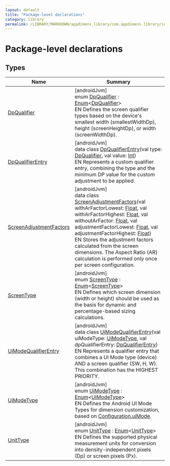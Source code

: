 ```yaml
---
layout: default
title: "Package-level declarations"
category: library
permalink: /LIBRARY/MARKDOWN/appdimens_library/com.appdimens.library/index.html
---
```


# Package-level declarations

## Types

| Name | Summary |
|---|---|
| [DpQualifier](-dp-qualifier/README.md) | [androidJvm]<br>enum [DpQualifier](-dp-qualifier/README.md) : [Enum](https://kotlinlang.org/api/core/kotlin-stdlib/kotlin/-enum/index.html)<[DpQualifier](-dp-qualifier/README.md)> <br>EN Defines the screen qualifier types based on the device's smallest width (smallestWidthDp), height (screenHeightDp), or width (screenWidthDp). |
| [DpQualifierEntry](-dp-qualifier-entry/README.md) | [androidJvm]<br>data class [DpQualifierEntry](-dp-qualifier-entry/README.md)(val type: [DpQualifier](-dp-qualifier/README.md), val value: [Int](https://kotlinlang.org/api/core/kotlin-stdlib/kotlin/-int/index.html))<br>EN Represents a custom qualifier entry, combining the type and the minimum DP value for the custom adjustment to be applied. |
| [ScreenAdjustmentFactors](-screen-adjustment-factors/README.md) | [androidJvm]<br>data class [ScreenAdjustmentFactors](-screen-adjustment-factors/README.md)(val withArFactorLowest: [Float](https://kotlinlang.org/api/core/kotlin-stdlib/kotlin/-float/index.html), val withArFactorHighest: [Float](https://kotlinlang.org/api/core/kotlin-stdlib/kotlin/-float/index.html), val withoutArFactor: [Float](https://kotlinlang.org/api/core/kotlin-stdlib/kotlin/-float/index.html), val adjustmentFactorLowest: [Float](https://kotlinlang.org/api/core/kotlin-stdlib/kotlin/-float/index.html), val adjustmentFactorHighest: [Float](https://kotlinlang.org/api/core/kotlin-stdlib/kotlin/-float/index.html))<br>EN Stores the adjustment factors calculated from the screen dimensions. The Aspect Ratio (AR) calculation is performed only once per screen configuration. |
| [ScreenType](-screen-type/README.md) | [androidJvm]<br>enum [ScreenType](-screen-type/README.md) : [Enum](https://kotlinlang.org/api/core/kotlin-stdlib/kotlin/-enum/index.html)<[ScreenType](-screen-type/README.md)> <br>EN Defines which screen dimension (width or height) should be used as the basis for dynamic and percentage-based sizing calculations. |
| [UiModeQualifierEntry](-ui-mode-qualifier-entry/README.md) | [androidJvm]<br>data class [UiModeQualifierEntry](-ui-mode-qualifier-entry/README.md)(val uiModeType: [UiModeType](-ui-mode-type/README.md), val dpQualifierEntry: [DpQualifierEntry](-dp-qualifier-entry/README.md))<br>EN Represents a qualifier entry that combines a UI Mode type (device) AND a screen qualifier (SW, H, W). This combination has the HIGHEST PRIORITY. |
| [UiModeType](-ui-mode-type/README.md) | [androidJvm]<br>enum [UiModeType](-ui-mode-type/README.md) : [Enum](https://kotlinlang.org/api/core/kotlin-stdlib/kotlin/-enum/index.html)<[UiModeType](-ui-mode-type/README.md)> <br>EN Defines the Android UI Mode Types for dimension customization, based on [Configuration.uiMode](https://developer.android.com/reference/kotlin/android/content/res/Configuration.html#uimode). |
| [UnitType](-unit-type/README.md) | [androidJvm]<br>enum [UnitType](-unit-type/README.md) : [Enum](https://kotlinlang.org/api/core/kotlin-stdlib/kotlin/-enum/index.html)<[UnitType](-unit-type/README.md)> <br>EN Defines the supported physical measurement units for conversion into density-independent pixels (Dp) or screen pixels (Px). |
